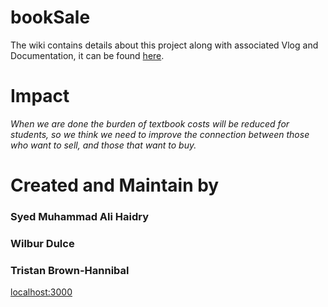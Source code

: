 # bookSale
The wiki contains details about this project along with associated Vlog and Documentation, it can be found [here](https://github.com/teamvinyldeathstars/bookSale/wiki).

# Impact

*When we are done the burden of textbook costs will be reduced for students, so we think we need to improve the connection between those who want to sell, and those that want to buy.*

# Created and Maintain by 

### Syed Muhammad Ali Haidry

### Wilbur Dulce

### Tristan Brown-Hannibal

[localhost:3000](http://localhost:3000)
